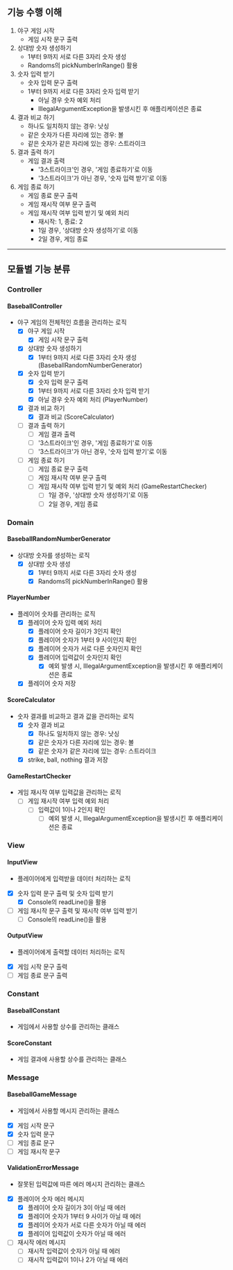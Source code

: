 ## 기능 수행 이해
1. 야구 게임 시작
   - 게임 시작 문구 출력
2. 상대방 숫자 생성하기 
   - 1부터 9까지 서로 다른 3자리 숫자 생성
   - Randoms의 pickNumberInRange() 활용
3. 숫자 입력 받기
   - 숫자 입력 문구 출력
   - 1부터 9까지 서로 다른 3자리 숫자 입력 받기
     - 아닐 경우 숫자 예외 처리 
     - IllegalArgumentException을 발생시킨 후 애플리케이션은 종료
4. 결과 비교 하기
   - 하나도 일치하지 않는 경우: 낫싱
   - 같은 숫자가 다른 자리에 있는 경우: 볼
   - 같은 숫자가 같은 자리에 있는 경우: 스트라이크
5. 결과 출력 하기
   - 게임 결과 출력
     - '3스트라이크'인 경우, '게임 종료하기'로 이동
     - '3스트라이크'가 아닌 경우, '숫자 입력 받기'로 이동 
6. 게임 종료 하기
   - 게임 종료 문구 출력
   - 게임 재시작 여부 문구 출력
   - 게임 재시작 여부 입력 받기 및 예외 처리
     - 재시작: 1, 종료: 2
     - 1일 경우, '상대방 숫자 생성하기'로 이동
     - 2일 경우, 게임 종료
---   
## 모듈별 기능 분류
### Controller
#### BaseballController
- 야구 게임의 전체적인 흐름을 관리하는 로직
    -[x] 야구 게임 시작
      - [x] 게임 시작 문구 출력
    -[x] 상대방 숫자 생성하기
      - [x] 1부터 9까지 서로 다른 3자리 숫자 생성(BaseballRandomNumberGenerator)
    -[x] 숫자 입력 받기
      - [x] 숫자 입력 문구 출력
      - [x] 1부터 9까지 서로 다른 3자리 숫자 입력 받기
      - [x] 아닐 경우 숫자 예외 처리 (PlayerNumber)
    -[x] 결과 비교 하기
      - [x] 결과 비교 (ScoreCalculator)
    -[ ] 결과 출력 하기
      - [ ] 게임 결과 출력
      - [ ] '3스트라이크'인 경우, '게임 종료하기'로 이동 
      -[ ] '3스트라이크'가 아닌 경우, '숫자 입력 받기'로 이동
    -[ ] 게임 종료 하기
      - [ ] 게임 종료 문구 출력
      - [ ] 게임 재시작 여부 문구 출력
      - [ ] 게임 재시작 여부 입력 받기 및 예외 처리 (GameRestartChecker)
        - [ ] 1일 경우, '상대방 숫자 생성하기'로 이동
        - [ ] 2일 경우, 게임 종료
### Domain
#### BaseballRandomNumberGenerator
- 상대방 숫자를 생성하는 로직
  - [x] 상대방 숫자 생성
    - [x] 1부터 9까지 서로 다른 3자리 숫자 생성
    - [x] Randoms의 pickNumberInRange() 활용
#### PlayerNumber
- 플레이어 숫자를 관리하는 로직
  - [x] 플레이어 숫자 입력 예외 처리
    - [x] 플레이어 숫자 길이가 3인지 확인
    - [x] 플레이어 숫자가 1부터 9 사이인지 확인
    - [x] 플레이어 숫자가 서로 다른 숫자인지 확인
    - [x] 플레이어 입력값이 숫자인지 확인
      - [x] 예외 발생 시, IllegalArgumentException을 발생시킨 후 애플리케이션은 종료
  - [x] 플레이어 숫자 저장
#### ScoreCalculator
- 숫자 결과를 비교하고 결과 값을 관리하는 로직
  - [x] 숫자 결과 비교
    - [x] 하나도 일치하지 않는 경우: 낫싱
    - [x] 같은 숫자가 다른 자리에 있는 경우: 볼
    - [x] 같은 숫자가 같은 자리에 있는 경우: 스트라이크
  - [x] strike, ball, nothing 결과 저장
#### GameRestartChecker
- 게임 재시작 여부 입력값을 관리하는 로직
  - [ ] 게임 재시작 여부 입력 예외 처리
    - [ ] 입력값이 1이나 2인지 확인
      - [ ] 예외 발생 시, IllegalArgumentException을 발생시킨 후 애플리케이션은 종료

### View 
#### InputView 
- 플레이어에게 입력받을 데이터 처리하는 로직
- [x] 숫자 입력 문구 출력 및 숫자 입력 받기
  - [x] Console의 readLine()을 활용
-[ ] 게임 재시작 문구 출력 및 재시작 여부 입력 받기
  - [ ] Console의 readLine()을 활용
#### OutputView
- 플레이어에게 출력할 데이터 처리하는 로직
- [x] 게임 시작 문구 출력
- [ ] 게임 종료 문구 출력

### Constant
#### BaseballConstant
- 게임에서 사용할 상수를 관리하는 클래스
#### ScoreConstant
- 게임 결과에 사용할 상수를 관리하는 클래스

### Message
#### BaseballGameMessage
- 게임에서 사용할 메시지 관리하는 클래스
- [x] 게임 시작 문구
- [x] 숫자 입력 문구
- [ ] 게임 종료 문구
- [ ] 게임 재시작 문구
#### ValidationErrorMessage
- 잘못된 입력값에 따른 에러 메시지 관리하는 클래스
- [x] 플레이어 숫자 에러 메시지
  - [x] 플레이어 숫자 길이가 3이 아닐 때 에러
  - [x] 플레이어 숫자가 1부터 9 사이가 아닐 때 에러
  - [x] 플레이어 숫자가 서로 다른 숫자가 아닐 때 에러
  - [x] 플레이어 입력값이 숫자가 아닐 때 에러
- [ ] 재시작 에러 메시지
  - [ ] 재시작 입력값이 숫자가 아닐 때 에러
  - [ ] 재시작 입력값이 1이나 2가 아닐 때 에러
